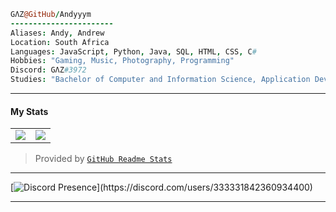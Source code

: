 ```coffee
GΛZ@GitHub/Andyyym
-----------------------
Aliases: Andy, Andrew
Location: South Africa
Languages: JavaScript, Python, Java, SQL, HTML, CSS, C#
Hobbies: "Gaming, Music, Photography, Programming"
Discord: GΛZ#3972
Studies: "Bachelor of Computer and Information Science, Application Development"
``` 
<hr>

#### My Stats
<table>
  <tr>
    <td align="center" style="padding=0;width=50%;">
      <img align="center" style="padding=0;" src="https://github-readme-stats.vladfrangu.vercel.app/api/?username=Andyyym&show_icons=true&theme=radical&hide_border=true&count_private=true" />
    </td>
    <td align="center" style="padding=0;width=50%;">
      <img align="center" style="padding=0;" src="https://github-readme-stats.vladfrangu.vercel.app/api/top-langs/?username=Andyyym&layout=compact&show_icons=true&theme=radical&hide_border=true&count_private=true" />
    </td>
  </tr>
</table>

> Provided by [`GitHub Readme Stats`]

<hr>

[![Discord Presence](https://lanyard-profile-readme.vercel.app/api/333331842360934400?theme=dark&bg=1A1919animated=true&hideDiscrim=true&borderRadius=30px&idleMessage=Surfing%20in%20Cyber%20Space...)](https://discord.com/users/333331842360934400)

 [`GitHub Readme Stats`]: https://github.com/anuraghazra/github-readme-stats
<hr>
